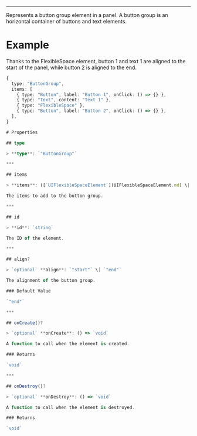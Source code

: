 ***

Represents a button group element in a panel.
A button group is an horizontal container of buttons and text elements.

# Example

Thanks to the FlexibleSpace element, button 1 and text 1 are aligned to the start of the panel,
while button 2 is aligned to the end.

```typescript
{
  type: "ButtonGroup",
  items: [
    { type: "Button", label: "Button 1", onClick: () => {} },
    { type: "Text", content: "Text 1" },
    { type: "FlexibleSpace" },
    { type: "Button", label: "Button 2", onClick: () => {} },
  ],
}

# Properties

## type

> **type**: `"ButtonGroup"`

***

## items

> **items**: ([`UIFlexibleSpaceElement`](UIFlexibleSpaceElement.md) \| [`UIButtonElement`](UIButtonElement.md) \| [`UITextElement`](UITextElement.md))[]

The items to add to the button group.

***

## id

> **id**: `string`

The ID of the element.

***

## align?

> `optional` **align**: `"start"` \| `"end"`

The alignment of the button group.

### Default Value

`"end"`

***

## onCreate()?

> `optional` **onCreate**: () => `void`

A function to call when the element is created.

### Returns

`void`

***

## onDestroy()?

> `optional` **onDestroy**: () => `void`

A function to call when the element is destroyed.

### Returns

`void`
```

